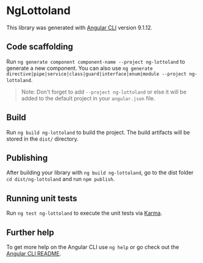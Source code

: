 # NgLottoland

This library was generated with [Angular CLI](https://github.com/angular/angular-cli) version 9.1.12.

## Code scaffolding

Run `ng generate component component-name --project ng-lottoland` to generate a new component. You can also use `ng generate directive|pipe|service|class|guard|interface|enum|module --project ng-lottoland`.
> Note: Don't forget to add `--project ng-lottoland` or else it will be added to the default project in your `angular.json` file. 

## Build

Run `ng build ng-lottoland` to build the project. The build artifacts will be stored in the `dist/` directory.

## Publishing

After building your library with `ng build ng-lottoland`, go to the dist folder `cd dist/ng-lottoland` and run `npm publish`.

## Running unit tests

Run `ng test ng-lottoland` to execute the unit tests via [Karma](https://karma-runner.github.io).

## Further help

To get more help on the Angular CLI use `ng help` or go check out the [Angular CLI README](https://github.com/angular/angular-cli/blob/master/README.md).
